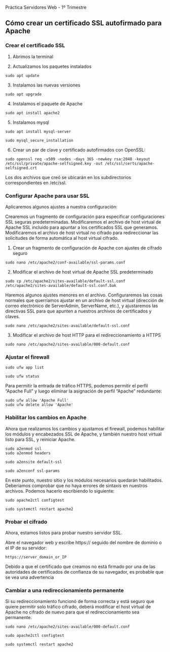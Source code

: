  Práctica Servidores Web - 1º Trimestre


## Cómo crear un certificado SSL autofirmado para Apache

### Crear el certificado SSL

1. Abrimos la terminal

2. Actualizamos los paquetes instalados
`````
sudo apt update

`````
3. Instalamos las nuevas versiones
````
sudo apt upgrade
````
4. Instalamos el paquete de Apache
`````
sudo apt install apache2
`````
5. Instalamos mysql
`````
sudo apt install mysql-server
`````
`````
sudo mysql_secure_installation
`````
6. Crear un par de clave y certificado autofirmados con OpenSSL:
````
sudo openssl req -x509 -nodes -days 365 -newkey rsa:2048 -keyout /etc/ssl/private/apache-selfsigned.key -out /etc/ssl/certs/apache-selfsigned.crt
````

Los dos archivos que creó se ubicarán en los subdirectorios correspondientes en /etc/ssl.

### Configurar Apache para usar SSL

Aplicaremos algunos ajustes a nuestra configuración:

Crearemos un fragmento de configuración para especificar configuraciones SSL seguras predeterminadas.
Modificaremos el archivo de host virtual de Apache SSL incluido para apuntar a los certificados SSL que generamos.
Modificaremos el archivo de host virtual no cifrado para redireccionar las solicitudes de forma automática al host virtual cifrado.

1. Crear un fragmento de configuración de Apache con ajustes de cifrado seguro
`````
sudo nano /etc/apache2/conf-available/ssl-params.conf
`````
2. Modificar el archivo de host virtual de Apache SSL predeterminado
`````
sudo cp /etc/apache2/sites-available/default-ssl.conf /etc/apache2/sites-available/default-ssl.conf.bak
`````
Haremos algunos ajustes menores en el archivo. Configuraremos las cosas normales que querríamos ajustar en un archivo de host virtual (dirección de correo electrónico de ServerAdmin, ServerName, etc.), y ajustaremos las directivas SSL para que apunten a nuestros archivos de certificados y claves.

`````
sudo nano /etc/apache2/sites-available/default-ssl.conf
`````
3. Modificar el archivo de host HTTP para el redireccionamiento a HTTPS
`````
sudo nano /etc/apache2/sites-available/000-default.conf
`````

### Ajustar el firewall
`````
sudo ufw app list
`````
`````
sudo ufw status
`````

Para permitir la entrada de tráfico HTTPS, podemos permitir el perfil “Apache Full” y luego eliminar la asignación de perfil “Apache” redundante:
`````
sudo ufw allow 'Apache Full'
sudo ufw delete allow 'Apache'
`````

### Habilitar los cambios en Apache

Ahora que realizamos los cambios y ajustamos el firewall, podemos habilitar los módulos y encabezados SSL de Apache, y también nuestro host virtual listo para SSL, y reiniciar Apache.

`````
sudo a2enmod ssl
sudo a2enmod headers
`````
`````
sudo a2ensite default-ssl
`````
`````
sudo a2enconf ssl-params
`````

En este punto, nuestro sitio y los módulos necesarios quedarán habilitados. Deberíamos comprobar que no haya errores de sintaxis en nuestros archivos. Podemos hacerlo escribiendo lo siguiente:
`````
sudo apache2ctl configtest
`````

`````
sudo systemctl restart apache2
`````

### Probar el cifrado

Ahora, estamos listos para probar nuestro servidor SSL.

Abre el navegador web y escribe https:// seguido del nombre de dominio o el IP de su servidor:

`````
https://server_domain_or_IP
`````
Debido a que el certificado que creamos no está firmado por una de las autoridades de certificados de confianza de su navegador, es probable que se vea una advertencia


### Cambiar a una redireccionamiento permanente

Si su redireccionamiento funcionó de forma correcta y está seguro que quiere permitir solo tráfico cifrado, deberá modificar el host virtual de Apache no cifrado de nuevo para que el redireccionamiento sea permanente. 


`````
sudo nano /etc/apache2/sites-available/000-default.conf
`````
`````
sudo apache2ctl configtest
`````

`````
sudo systemctl restart apache2
`````

<br>

<br>

